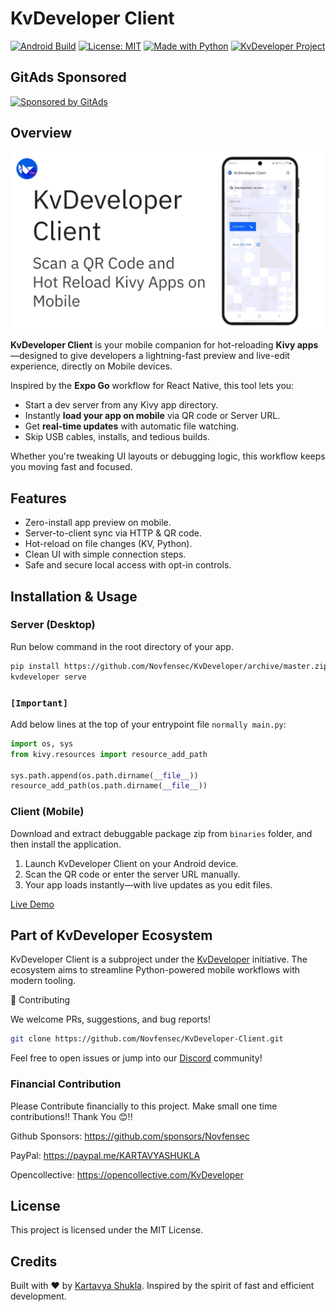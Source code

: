 # KvDeveloper Client
[![Android Build](https://github.com/Novfensec/KvDeveloper-Client/actions/workflows/buildozer_android_action.yml/badge.svg)](https://github.com/Novfensec/KvDeveloper-Client/actions/workflows/buildozer_android_action.yml)
[![License: MIT](https://img.shields.io/badge/License-MIT-green.svg)](https://github.com/Novfensec/KvDeveloper-Client/blob/main/LICENSE)
[![Made with Python](https://img.shields.io/badge/Made%20with-Python-blue.svg)](https://www.python.org/)
[![KvDeveloper Project](https://img.shields.io/badge/Part%20of-KvDeveloper%20Project-blueviolet.svg)](https://github.com/Novfensec/KvDeveloper)

<!-- GitAds-Verify: QCB8LYMU8FNAS8LP4OB1TWLG2R9OR182 -->

## GitAds Sponsored
[![Sponsored by GitAds](https://gitads.dev/v1/ad-serve?source=novfensec/kvdeveloper-client@github)](https://gitads.dev/v1/ad-track?source=novfensec/kvdeveloper-client@github)

## Overview

![KvDeveloper Client](https://raw.githubusercontent.com/Novfensec/KvDeveloper-Client/master/assets/kvdeveloperclient.jpg)

**KvDeveloper Client** is your mobile companion for hot-reloading **Kivy apps**—designed to give developers a lightning-fast preview and live-edit experience, directly on Mobile devices.

Inspired by the **Expo Go** workflow for React Native, this tool lets you:

- Start a dev server from any Kivy app directory.
- Instantly **load your app on mobile** via QR code or Server URL.
- Get **real-time updates** with automatic file watching.
- Skip USB cables, installs, and tedious builds.

Whether you're tweaking UI layouts or debugging logic, this workflow keeps you moving fast and focused.

## Features

- Zero-install app preview on mobile.
- Server-to-client sync via HTTP & QR code.
- Hot-reload on file changes (KV, Python).
- Clean UI with simple connection steps.
- Safe and secure local access with opt-in controls.

## Installation & Usage

### Server (Desktop)
Run below command in the root directory of your app.
```bash
pip install https://github.com/Novfensec/KvDeveloper/archive/master.zip
kvdeveloper serve
```

### `[Important]`
Add below lines at the top of your entrypoint file `normally main.py`:

```python
import os, sys
from kivy.resources import resource_add_path

sys.path.append(os.path.dirname(__file__))
resource_add_path(os.path.dirname(__file__))
```

### Client (Mobile)
Download and extract debuggable package zip from `binaries` folder, and then install the application.

1. Launch KvDeveloper Client on your Android device.
2. Scan the QR code or enter the server URL manually.
3. Your app loads instantly—with live updates as you edit files.

[Live Demo](https://youtu.be/-VTCTNmHB94)


## Part of KvDeveloper Ecosystem
KvDeveloper Client is a subproject under the [KvDeveloper](https://github.com/Novfensec/KvDeveloper) initiative. The ecosystem aims to streamline Python-powered mobile workflows with modern tooling.

🤝 Contributing

We welcome PRs, suggestions, and bug reports!

```bash
git clone https://github.com/Novfensec/KvDeveloper-Client.git
```
Feel free to open issues or jump into our [Discord](https://discord.gg/U9bfkD6A4c) community!

### Financial Contribution
Please Contribute financially to this project. Make small one time contributions!! Thank You 😊!!

Github Sponsors: https://github.com/sponsors/Novfensec

PayPal: https://paypal.me/KARTAVYASHUKLA 

Opencollective: https://opencollective.com/KvDeveloper

## License
This project is licensed under the MIT License.

## Credits
Built with ❤️ by [Kartavya Shukla](https://github.com/Novfensec).
Inspired by the spirit of fast and efficient development.
